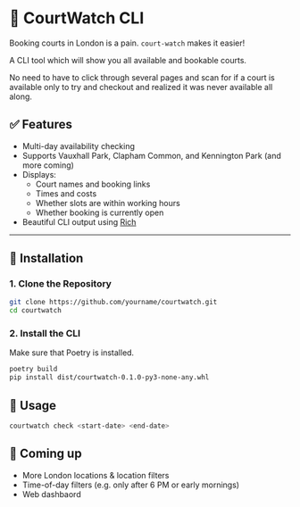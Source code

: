 # 🎾 CourtWatch CLI

Booking courts in London is a pain. `court-watch` makes it easier! 

A CLI tool which will show you all available and bookable courts. 

No need to have to click through several pages and scan for if a court is available only
to try and checkout and realized it was never available all along.

## ✅ Features

- Multi-day availability checking
- Supports Vauxhall Park, Clapham Common, and Kennington Park (and more coming)
- Displays:
  - Court names and booking links
  - Times and costs
  - Whether slots are within working hours
  - Whether booking is currently open
- Beautiful CLI output using [Rich](https://github.com/Textualize/rich)

---

## 🚀 Installation

### 1. Clone the Repository

```bash
git clone https://github.com/yourname/courtwatch.git
cd courtwatch
```

### 2. Install the CLI

Make sure that Poetry is installed. 

```bash
poetry build
pip install dist/courtwatch-0.1.0-py3-none-any.whl
```

## 🥳 Usage

```bash
courtwatch check <start-date> <end-date>
```

## 🔮 Coming up
- More London locations & location filters
- Time-of-day filters (e.g. only after 6 PM or early mornings)
- Web dashbaord
